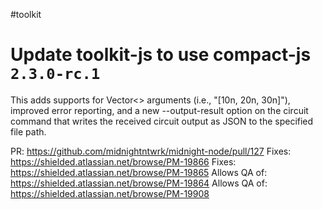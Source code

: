 #toolkit
# Update toolkit-js to use compact-js `2.3.0-rc.1`

This adds supports for Vector<> arguments (i.e., "[10n, 20n, 30n]"), improved error reporting, and a new --output-result option on the circuit command that writes the received circuit output as JSON to the specified file path.

PR: https://github.com/midnightntwrk/midnight-node/pull/127
Fixes: https://shielded.atlassian.net/browse/PM-19866
Fixes: https://shielded.atlassian.net/browse/PM-19865
Allows QA of: https://shielded.atlassian.net/browse/PM-19864
Allows QA of: https://shielded.atlassian.net/browse/PM-19908
